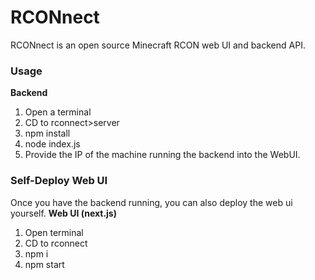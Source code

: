 # RCONnect
RCONnect is an open source Minecraft RCON web UI and backend API.

### Usage
**Backend**
1. Open a terminal
2. CD to rconnect>server
3. npm install
4. node index.js
5. Provide the IP of the machine running the backend into the WebUI.

### Self-Deploy Web UI
Once you have the backend running, you can also deploy the web ui yourself.
**Web UI (next.js)**
1. Open terminal
2. CD to rconnect
3. npm i
4. npm start
